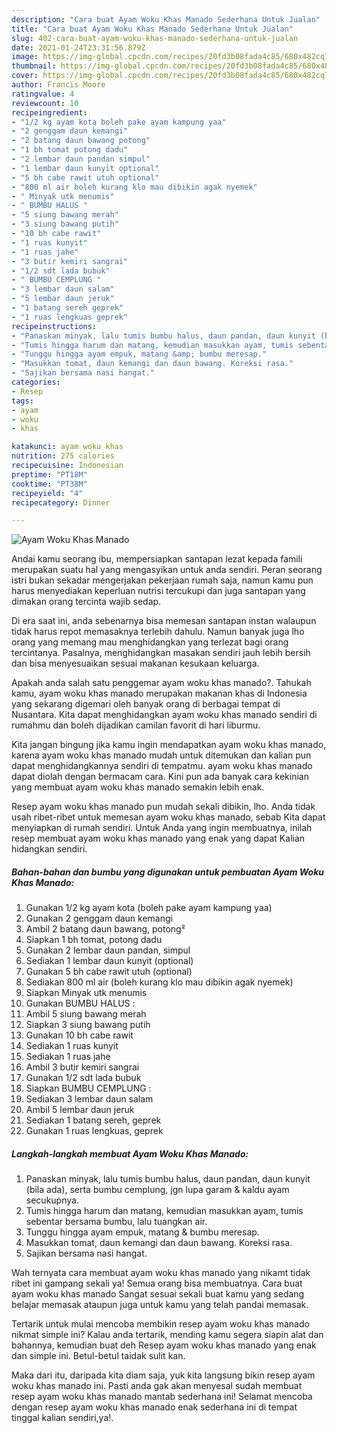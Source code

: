 ```yaml
---
description: "Cara buat Ayam Woku Khas Manado Sederhana Untuk Jualan"
title: "Cara buat Ayam Woku Khas Manado Sederhana Untuk Jualan"
slug: 402-cara-buat-ayam-woku-khas-manado-sederhana-untuk-jualan
date: 2021-01-24T23:31:56.879Z
image: https://img-global.cpcdn.com/recipes/20fd3b08fada4c85/680x482cq70/ayam-woku-khas-manado-foto-resep-utama.jpg
thumbnail: https://img-global.cpcdn.com/recipes/20fd3b08fada4c85/680x482cq70/ayam-woku-khas-manado-foto-resep-utama.jpg
cover: https://img-global.cpcdn.com/recipes/20fd3b08fada4c85/680x482cq70/ayam-woku-khas-manado-foto-resep-utama.jpg
author: Francis Moore
ratingvalue: 4
reviewcount: 10
recipeingredient:
- "1/2 kg ayam kota boleh pake ayam kampung yaa"
- "2 genggam daun kemangi"
- "2 batang daun bawang potong"
- "1 bh tomat potong dadu"
- "2 lembar daun pandan simpul"
- "1 lembar daun kunyit optional"
- "5 bh cabe rawit utuh optional"
- "800 ml air boleh kurang klo mau dibikin agak nyemek"
- " Minyak utk menumis"
- " BUMBU HALUS "
- "5 siung bawang merah"
- "3 siung bawang putih"
- "10 bh cabe rawit"
- "1 ruas kunyit"
- "1 ruas jahe"
- "3 butir kemiri sangrai"
- "1/2 sdt lada bubuk"
- " BUMBU CEMPLUNG "
- "3 lembar daun salam"
- "5 lembar daun jeruk"
- "1 batang sereh geprek"
- "1 ruas lengkuas geprek"
recipeinstructions:
- "Panaskan minyak, lalu tumis bumbu halus, daun pandan, daun kunyit (bila ada), serta bumbu cemplung, jgn lupa garam &amp; kaldu ayam secukupnya."
- "Tumis hingga harum dan matang, kemudian masukkan ayam, tumis sebentar bersama bumbu, lalu tuangkan air."
- "Tunggu hingga ayam empuk, matang &amp; bumbu meresap."
- "Masukkan tomat, daun kemangi dan daun bawang. Koreksi rasa."
- "Sajikan bersama nasi hangat."
categories:
- Resep
tags:
- ayam
- woku
- khas

katakunci: ayam woku khas 
nutrition: 275 calories
recipecuisine: Indonesian
preptime: "PT18M"
cooktime: "PT38M"
recipeyield: "4"
recipecategory: Dinner

---
```



![Ayam Woku Khas Manado](https://img-global.cpcdn.com/recipes/20fd3b08fada4c85/680x482cq70/ayam-woku-khas-manado-foto-resep-utama.jpg)

Andai kamu seorang ibu, mempersiapkan santapan lezat kepada famili merupakan suatu hal yang mengasyikan untuk anda sendiri. Peran seorang istri bukan sekadar mengerjakan pekerjaan rumah saja, namun kamu pun harus menyediakan keperluan nutrisi tercukupi dan juga santapan yang dimakan orang tercinta wajib sedap.

Di era  saat ini, anda sebenarnya bisa memesan santapan instan walaupun tidak harus repot memasaknya terlebih dahulu. Namun banyak juga lho orang yang memang mau menghidangkan yang terlezat bagi orang tercintanya. Pasalnya, menghidangkan masakan sendiri jauh lebih bersih dan bisa menyesuaikan sesuai makanan kesukaan keluarga. 



Apakah anda salah satu penggemar ayam woku khas manado?. Tahukah kamu, ayam woku khas manado merupakan makanan khas di Indonesia yang sekarang digemari oleh banyak orang di berbagai tempat di Nusantara. Kita dapat menghidangkan ayam woku khas manado sendiri di rumahmu dan boleh dijadikan camilan favorit di hari liburmu.

Kita jangan bingung jika kamu ingin mendapatkan ayam woku khas manado, karena ayam woku khas manado mudah untuk ditemukan dan kalian pun dapat menghidangkannya sendiri di tempatmu. ayam woku khas manado dapat diolah dengan bermacam cara. Kini pun ada banyak cara kekinian yang membuat ayam woku khas manado semakin lebih enak.

Resep ayam woku khas manado pun mudah sekali dibikin, lho. Anda tidak usah ribet-ribet untuk memesan ayam woku khas manado, sebab Kita dapat menyiapkan di rumah sendiri. Untuk Anda yang ingin membuatnya, inilah resep membuat ayam woku khas manado yang enak yang dapat Kalian hidangkan sendiri.

<!--inarticleads1-->

##### Bahan-bahan dan bumbu yang digunakan untuk pembuatan Ayam Woku Khas Manado:

1. Gunakan 1/2 kg ayam kota (boleh pake ayam kampung yaa)
1. Gunakan 2 genggam daun kemangi
1. Ambil 2 batang daun bawang, potong²
1. Siapkan 1 bh tomat, potong dadu
1. Gunakan 2 lembar daun pandan, simpul
1. Sediakan 1 lembar daun kunyit (optional)
1. Gunakan 5 bh cabe rawit utuh (optional)
1. Sediakan 800 ml air (boleh kurang klo mau dibikin agak nyemek)
1. Siapkan  Minyak utk menumis
1. Gunakan  BUMBU HALUS :
1. Ambil 5 siung bawang merah
1. Siapkan 3 siung bawang putih
1. Gunakan 10 bh cabe rawit
1. Sediakan 1 ruas kunyit
1. Sediakan 1 ruas jahe
1. Ambil 3 butir kemiri sangrai
1. Gunakan 1/2 sdt lada bubuk
1. Siapkan  BUMBU CEMPLUNG :
1. Sediakan 3 lembar daun salam
1. Ambil 5 lembar daun jeruk
1. Sediakan 1 batang sereh, geprek
1. Gunakan 1 ruas lengkuas, geprek




<!--inarticleads2-->

##### Langkah-langkah membuat Ayam Woku Khas Manado:

1. Panaskan minyak, lalu tumis bumbu halus, daun pandan, daun kunyit (bila ada), serta bumbu cemplung, jgn lupa garam &amp; kaldu ayam secukupnya.
1. Tumis hingga harum dan matang, kemudian masukkan ayam, tumis sebentar bersama bumbu, lalu tuangkan air.
1. Tunggu hingga ayam empuk, matang &amp; bumbu meresap.
1. Masukkan tomat, daun kemangi dan daun bawang. Koreksi rasa.
1. Sajikan bersama nasi hangat.




Wah ternyata cara membuat ayam woku khas manado yang nikamt tidak ribet ini gampang sekali ya! Semua orang bisa membuatnya. Cara buat ayam woku khas manado Sangat sesuai sekali buat kamu yang sedang belajar memasak ataupun juga untuk kamu yang telah pandai memasak.

Tertarik untuk mulai mencoba membikin resep ayam woku khas manado nikmat simple ini? Kalau anda tertarik, mending kamu segera siapin alat dan bahannya, kemudian buat deh Resep ayam woku khas manado yang enak dan simple ini. Betul-betul taidak sulit kan. 

Maka dari itu, daripada kita diam saja, yuk kita langsung bikin resep ayam woku khas manado ini. Pasti anda gak akan menyesal sudah membuat resep ayam woku khas manado mantab sederhana ini! Selamat mencoba dengan resep ayam woku khas manado enak sederhana ini di tempat tinggal kalian sendiri,ya!.

